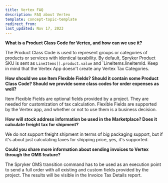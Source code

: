```yaml
---
title: Vertex FAQ
description: FAQ about Vertex 
template: concept-topic-template
redirect_from:
last_updated: Nov 17, 2023
---
```


**What is a Product Class Code for Vertex, and how can we use it?**

The Product Class Code is used to represent groups or categories of products or services with identical taxability. By default, Spryker Product SKU is sent as `LineItems[].product.value` and `LineItems.lineItemId. Keep in mind that the Vertex App doesn't create any Vertex Tax Categories.


**How should we use Item Flexible Fields? Should it contain some Product Class Code? Should we provide some class codes for order expenses as well?**

​Item Flexible Fields are optional fields provided by a project. They are needed for customization of tax calculation. Flexible Fields are supported by the Vertex app, and whether or not to use them is a business decision.


**How will stock address information be used in the Marketplace? Does it calculate freight tax for shipment?**

We do not support freight shipment in terms of big packaging support, but if it's about just calculating taxes for shipping price, yes, it's supported.


**Could you share more information about sending invoices to Vertex through the OMS feature?**

The Spryker OMS transition command has to be used as an execution point to send a full order with all existing and custom fields provided by the project. The results will be visible in the Invoice Tax Details report.

